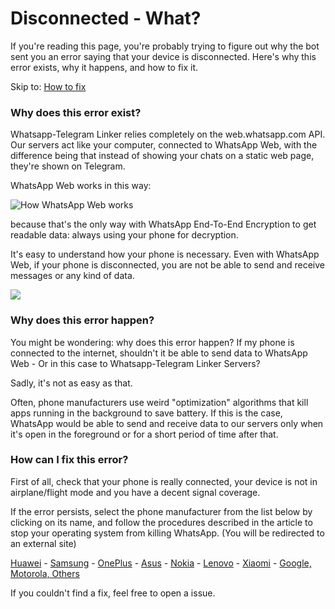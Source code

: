 # Disconnected - What?

If you're reading this page, you're probably trying to figure out why the bot sent you an error saying that your device is disconnected. Here's why this error exists, why it happens, and how to fix it.

Skip to: [How to fix](#how-can-i-fix-this-error?)

### Why does this error exist?

Whatsapp-Telegram Linker relies completely on the web.whatsapp.com API. Our servers act like your computer, connected to WhatsApp Web, with the difference being that instead of showing your chats on a static web page, they're shown on Telegram.

WhatsApp Web works in this way:

![How WhatsApp Web works](https://imgur.com/WZx0K7G.png)

because that's the only way with WhatsApp End-To-End Encryption to get readable data: always using your phone for decryption.

It's easy to understand how your phone is necessary. Even with WhatsApp Web, if your phone is disconnected, you are not be able to send and receive messages or any kind of data.

![](https://imgur.com/ZsVx2fe.png)

### Why does this error happen?

You might be wondering: why does this error happen? If my phone is connected to the internet, shouldn't it be able to send data to WhatsApp Web - Or in this case to Whatsapp-Telegram Linker Servers?

Sadly, it's not as easy as that.

Often, phone manufacturers use weird "optimization" algorithms that kill apps running in the background to save battery. If this is the case, WhatsApp would be able to send and receive data to our servers only when it's open in the foreground or for a short period of time after that.

### How can I fix this error?

First of all, check that your phone is really connected, your device is not in airplane/flight mode and you have a decent signal coverage.

If the error persists, select the phone manufacturer from the list below by clicking on its name, and follow the procedures described in the article to stop your operating system from killing WhatsApp. (You will be redirected to an external site)

[Huawei](https://www.geekdashboard.com/stop-android-killing-apps-background/#huawei) - [Samsung](https://www.geekdashboard.com/stop-android-killing-apps-background/#samsung) - [OnePlus](https://www.geekdashboard.com/stop-android-killing-apps-background/#oneplus) - [Asus](https://www.geekdashboard.com/stop-android-killing-apps-background/#asus) - [Nokia](https://www.geekdashboard.com/stop-android-killing-apps-background/#nokia) - [Lenovo](https://www.geekdashboard.com/stop-android-killing-apps-background/#lenovo) - [Xiaomi](https://www.geekdashboard.com/stop-android-killing-apps-background/#xiaomi) - [Google, Motorola, Others](https://www.geekdashboard.com/stop-android-killing-apps-background/#others)

If you couldn't find a fix, feel free to open a issue.